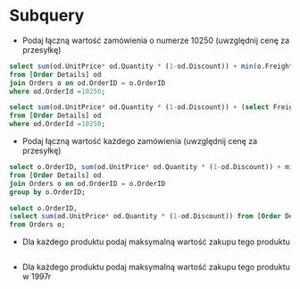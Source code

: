 # Subquery

* Podaj łączną wartość zamówienia o numerze 10250 (uwzględnij cenę za przesyłkę)

```sql
select sum(od.UnitPrice* od.Quantity * (1-od.Discount)) + min(o.Freight)
from [Order Details] od 
join Orders o on od.OrderID = o.OrderID
where od.OrderId =10250;
```

```sql
select sum(od.UnitPrice* od.Quantity * (1-od.Discount)) + (select Freight from Orders o where o.OrderID = 10250)
from [Order Details] od 
where od.OrderId =10250;
```

* Podaj łączną wartość każdego zamówienia (uwzględnij cenę za przesyłkę)

```sql
select o.OrderID, sum(od.UnitPrice* od.Quantity * (1-od.Discount)) + min(o.Freight) as 
from [Order Details] od 
join Orders o on od.OrderID = o.OrderID
group by o.OrderID;
```

```sql
select o.OrderID, 
(select sum(od.UnitPrice* od.Quantity * (1-od.Discount)) from [Order Details] od where od.OrderID = o.OrderID) + o.Freight
from Orders o;
```

* Dla każdego produktu podaj maksymalną wartość zakupu tego produktu
  
```sql
```

* Dla każdego produktu podaj maksymalną wartość zakupu tego produktu w 1997r

```sql
```
